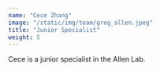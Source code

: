 ```yaml
---
name: "Cece Zhang"
image: "/static/img/team/greg_allen.jpeg"
title: "Junior Specialist"
weight: 5
---
```

Cece is a junior specialist in the Allen Lab.
